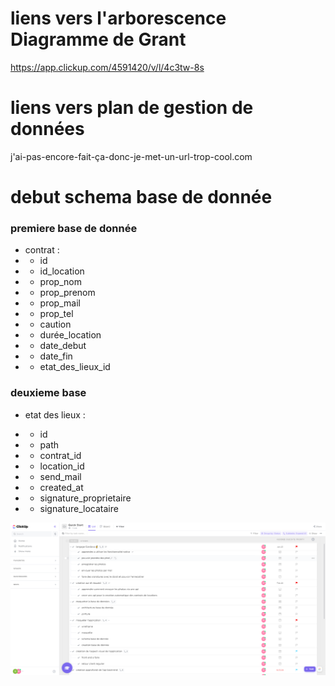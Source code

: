 # liens vers l'arborescence Diagramme de Grant


https://app.clickup.com/4591420/v/l/4c3tw-8s


# liens vers plan de gestion de données


j'ai-pas-encore-fait-ça-donc-je-met-un-url-trop-cool.com




# debut schema base de donnée 

### premiere base de donnée
- contrat : 
- - id
- - id_location
- - prop_nom
- - prop_prenom
- - prop_mail
- - prop_tel
- - caution
- - durée_location
- - date_debut
- - date_fin
- - etat_des_lieux_id


### deuxieme base

- etat des lieux :

- - id
- - path
- - contrat_id
- - location_id
- - send_mail
- - created_at
- - signature_proprietaire
- - signature_locataire


![alt text](https://github.com/Sauvagecyprien/projet-pro-planning-gestion-bdd/blob/master/image.png)